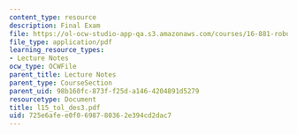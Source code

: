 ```yaml
---
content_type: resource
description: Final Exam
file: https://ol-ocw-studio-app-qa.s3.amazonaws.com/courses/16-881-robust-system-design-summer-1998/725e6afee0f0698780362e394cd2dac7_l15_tol_des3.pdf
file_type: application/pdf
learning_resource_types:
- Lecture Notes
ocw_type: OCWFile
parent_title: Lecture Notes
parent_type: CourseSection
parent_uid: 98b160fc-873f-f25d-a146-4204891d5279
resourcetype: Document
title: l15_tol_des3.pdf
uid: 725e6afe-e0f0-6987-8036-2e394cd2dac7
---
```

